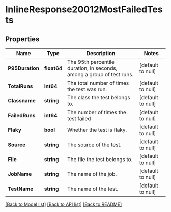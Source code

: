 # InlineResponse20012MostFailedTests

## Properties
Name | Type | Description | Notes
------------ | ------------- | ------------- | -------------
**P95Duration** | **float64** | The 95th percentile duration, in seconds, among a group of test runs. | [default to null]
**TotalRuns** | **int64** | The total number of times the test was run. | [default to null]
**Classname** | **string** | The class the test belongs to. | [default to null]
**FailedRuns** | **int64** | The number of times the test failed | [default to null]
**Flaky** | **bool** | Whether the test is flaky. | [default to null]
**Source** | **string** | The source of the test. | [default to null]
**File** | **string** | The file the test belongs to. | [default to null]
**JobName** | **string** | The name of the job. | [default to null]
**TestName** | **string** | The name of the test. | [default to null]

[[Back to Model list]](../README.md#documentation-for-models) [[Back to API list]](../README.md#documentation-for-api-endpoints) [[Back to README]](../README.md)

